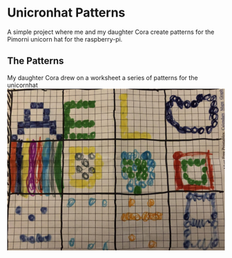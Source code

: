 # Unicronhat Patterns
A simple project where me and my daughter Cora create patterns for the Pimorni unicorn hat for the raspberry-pi.
## The Patterns
My daughter Cora drew on a worksheet a series of patterns for the unicornhat
![Patterns](patterns.jpg)